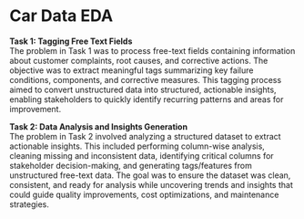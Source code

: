 # Car Data EDA 
**Task 1: Tagging Free Text Fields**<br>
The problem in Task 1 was to process free-text fields containing information about customer complaints, root causes, and corrective actions. 
The objective was to extract meaningful tags summarizing key failure conditions, components, and corrective measures. 
This tagging process aimed to convert unstructured data into structured, actionable insights, enabling stakeholders to quickly identify recurring patterns and areas for improvement.

**Task 2: Data Analysis and Insights Generation** <br>
The problem in Task 2 involved analyzing a structured dataset to extract actionable insights. This included performing column-wise analysis, cleaning missing and inconsistent data, identifying critical columns for stakeholder decision-making, and generating tags/features from unstructured free-text data. The goal was to ensure the dataset was clean, consistent, and ready for analysis while uncovering trends and insights that could guide quality improvements, cost optimizations, and maintenance strategies.

